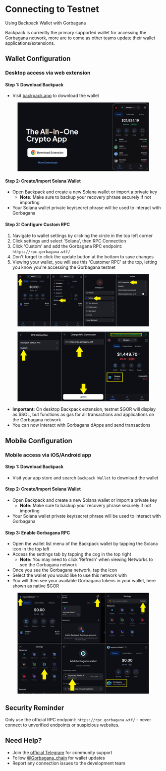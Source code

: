 # Connecting to Testnet

Using Backpack Wallet with Gorbagana

Backpack is currently the primary supported wallet for accessing the Gorbagana network, more are to come as other teams update their wallet applications/extensions.

## Wallet Configuration

### Desktop access via web extension

#### Step 1: Download Backpack

* Visit [backpack.app](https://backpack.app/) to download the wallet

<figure><img src="../.gitbook/assets/image (1).png" alt=""><figcaption></figcaption></figure>

#### Step 2: Create/Import Solana Wallet

* Open Backpack and create a new Solana wallet or import a private key
  * **Note:** Make sure to backup your recovery phrase securely if not importing
* Your Solana wallet private key/secret phrase will be used to interact with Gorbagana

#### Step 3: Configure Custom RPC

1. Navigate to wallet settings by clicking the circle in the top left corner
2. Click settings and select 'Solana', then RPC Connection
3. Click 'Custom' and add the Gorbagana RPC endpoint: `https://rpc.gorbagana.wtf/`
4. Don't forget to click the update button at the bottom to save changes
5. Viewing your wallet, you will see this 'Customer RPC' at the top, letting you know you're accessing the Gorbagana testnet

<figure><img src="../.gitbook/assets/image (2).png" alt=""><figcaption></figcaption></figure>

<figure><img src="../.gitbook/assets/3-panel-rpc.jpg" alt=""><figcaption></figcaption></figure>

* **Important:** On desktop Backpack extension, testnet $GOR will display as $SOL, but functions as gas for all transactions and applications on the Gorbagana network
* You can now interact with Gorbagana dApps and send transactions

## Mobile Configuration

### Mobile access via iOS/Android app

#### Step 1: Download Backpack

* Visit your app store and search `Backpack Wallet` to download the wallet

#### Step 2: Create/Import Solana Wallet

* Open Backpack and create a new Solana wallet or import a private key
  * **Note:** Make sure to backup your recovery phrase securely if not importing
* Your Solana wallet private key/secret phrase will be used to interact with Gorbagana

#### Step 3: Enable Gorbagana RPC

* Open the wallet list menu of the Backpack wallet by tapping the Solana icon in the top left
* Access the settings tab by tapping the cog in the top right
  * **Note:** You may need to click 'Refresh' when viewing Networks to see the Gorbagana network
* Once you see the Gorbagana network, tap the icon
* Select the wallet you would like to use this network with
* You will then see your available Gorbagana tokens in your wallet, here shown as native $GOR

<figure><img src="../.gitbook/assets/image (8).png" alt=""><figcaption></figcaption></figure>

## Security Reminder

Only use the official RPC endpoint: `https://rpc.gorbagana.wtf/` - never connect to unverified endpoints or suspicious websites.

## Need Help?

* Join the [official Telegram](https://t.me/+lw2vDTWJeacxMDhh) for community support
* Follow [@Gorbagana\_chain](https://x.com/Gorbagana_chain/) for wallet updates
* Report any connection issues to the development team
